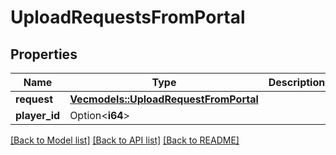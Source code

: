 # UploadRequestsFromPortal

## Properties

Name | Type | Description | Notes
------------ | ------------- | ------------- | -------------
**request** | [**Vec<models::UploadRequestFromPortal>**](UploadRequestFromPortal.md) |  | 
**player_id** | Option<**i64**> |  | [optional]

[[Back to Model list]](../README.md#documentation-for-models) [[Back to API list]](../README.md#documentation-for-api-endpoints) [[Back to README]](../README.md)


